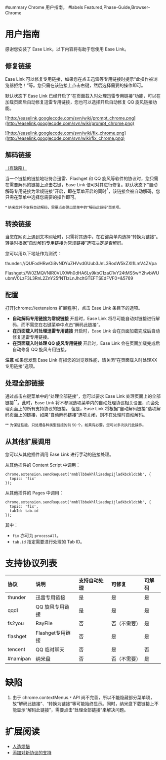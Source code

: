 ﻿#summary Chrome 用户指南。
#labels Featured,Phase-Guide,Browser-Chrome

# 用户指南 #

感谢您安装了 Ease Link，以下内容将有助于您使用 Ease Link。

## 修复链接 ##

Ease Link 可以修复专用链接，如果您在点击迅雷等专用链接时提示“此操作被浏览器拒绝！”等。您只需在该链接上点击右键，然后选择需要的操作即可。

默认状态下 Ease Link 已经开启了“在页面载入时处理迅雷专用链接”功能，可以在加载页面后自动修复迅雷专用链接，您也可以选择开启自动修复 QQ 旋风链接功能。

![http://easelink.googlecode.com/svn/wiki/prompt_chrome.png](http://easelink.googlecode.com/svn/wiki/prompt_chrome.png)

![http://easelink.googlecode.com/svn/wiki/fix_chrome.png](http://easelink.googlecode.com/svn/wiki/fix_chrome.png)

## 解码链接 ##

[（有缺陷）](#%E7%BC%BA%E9%99%B7.md)

当一个链接的链接地址符合迅雷、Flashget 和 QQ 旋风等软件的协议时，您只需在需要解码的链接上点击右键，Ease Link 便可对其进行修复。默认状态下“自动解码专用链接为常规链接”开启，即在菜单开启的同时<sup>*</sup>，该链接会被自动解码，您只需在菜单中选择您需要的操作即可。

<sub>* 纳米盘并不支持自动解码，需要点击弹出菜单中的“解码此链接”菜单项。</sub>

## 转换链接 ##

当您在网页上遇到文本网址时，只需将其选中，在右键菜单内选择“转换为链接”。转换时根据“自动解码专用链接为常规链接”选项决定是否解码。

您可以用以下地址作为测试：

thunder://QUFodHRwOi8vNDYuZHVvdGUub3JnL3RodW5kZXI1LmV4ZVpa

Flashget://W0ZMQVNIR0VUXWh0dHA6Ly9kbC1zaC1vY24tMS5wY2hvbWUubmV0LzF3L3RnL2ZnY25fNTIzLnJhcltGTEFTSEdFVF0=&5769

## 配置 ##

打开[chrome://extensions 扩展程序]，点击 Ease Link 条目下的选项。

  * **自动解码专用链接为常规链接** 开启时，Ease Link 将尽可能自动对链接进行解码，而不需您在右键菜单中点击“解码此链接”。
  * **在页面载入时处理迅雷专用链接** 开启时，Ease Link 会在页面加载完成后自动修复迅雷专用链接。
  * **在页面载入时处理 QQ 旋风专用链接** 开启时，Ease Link 会在页面加载完成后自动修复 QQ 旋风专用链接。

**注意** 如果您发现 Ease Link 有损您的浏览器性能，请关闭“在页面载入时处理XX专用链接”选项。

## 处理全部链接 ##

通过点击右键菜单中的“处理全部链接”，您可以要求 Ease Link 处理页面上的全部链接<sup>**</sup>。此时，Ease Link 将不参照选项菜单内的自动处理协议相关设置，而会处理页面上的所有支持协议的链接。
但是，Ease Link 将根据“自动解码链接”选项解码页面上的链接，如果“自动解码链接”选项关闭，则不在处理时自动解码。

<sub>** 为保证性能，只处理各种类型链接的前 50 个。如果有必要，您可以多次执行此操作。</sub>

## 从其他扩展调用 ##

您可以从其他插件调用 Ease Link 进行手动的链接处理。

从其他插件的 Content Script 中调用：
```
chrome.extension.sendRequest('mnbllbbekhlliaedopijladkbckldcbb', {
  topic: 'fix'
});
```

从其他插件的 Pages 中调用：
```
chrome.extension.sendRequest('mnbllbbekhlliaedopijladkbckldcbb', {
  topic: 'fix',
  tabId: tab.id
});
```

其中：
  * `fix` 亦可为 `processAll`。
  * `tab.id` 指定需要进行处理的 Tab ID。

# 支持协议列表 #

|**协议**|**说明**|**支持自动处理**|**可修复**|**可解码**|
|:---------|:---------|:---------------------|:------------|:------------|
|thunder   |迅雷专用链接|是                   |是          |是          |
|qqdl      |QQ 旋风专用链接|是                   |是          |是          |
|fs2you    |RayFile   |否                   |否（不需要）|是          |
|flashget  |Flashget专用链接|否                   |是          |是          |
|tencent   |QQ 临时聊天|否                   |是          |否          |
|#namipan  |纳米盘 |否                   |否（不需要）|是          |


# 缺陷 #

  1. 由于 chrome.contextMenus.`*` API 尚不完善，所以不能隐藏部分菜单项，故“解码此链接”、“转换为链接”等可能始终显示。同时，纳米盘下载链接上不能显示“解码此链接”，需要点击“处理全部链接”来解决问题。

# 扩展阅读 #

  * [人造烦恼](Troubles.md)
  * [添加对新协议的支持](Add_New_Protocol.md)